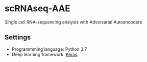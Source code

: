 # scRNAseq-AAE
Single cell RNA-sequencing analysis with Adversarial Autoencoders

## Settings
* Programmming language: Python 3.7
* Deep learning framework: [Keras](https://keras.io/)

